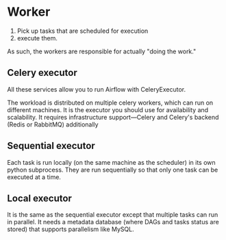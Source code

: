 # Worker

1. Pick up tasks that are scheduled for execution
2. execute them.

As such, the workers are responsible for actually "doing the work."

## Celery executor

All these services allow you to run Airflow with CeleryExecutor.

The workload is distributed on multiple celery workers, which can run on different machines. It is the executor you should use for availability and scalability. It requires infrastructure support—Celery and Celery's backend (Redis or RabbitMQ) additionally

## Sequential executor

Each task is run locally (on the same machine as the scheduler) in its own python subprocess. They are run sequentially so that only one task can be executed at a time.

## Local executor

It is the same as the sequential executor except that multiple tasks can run in parallel. It needs a metadata database (where DAGs and tasks status are stored) that supports parallelism like MySQL.
